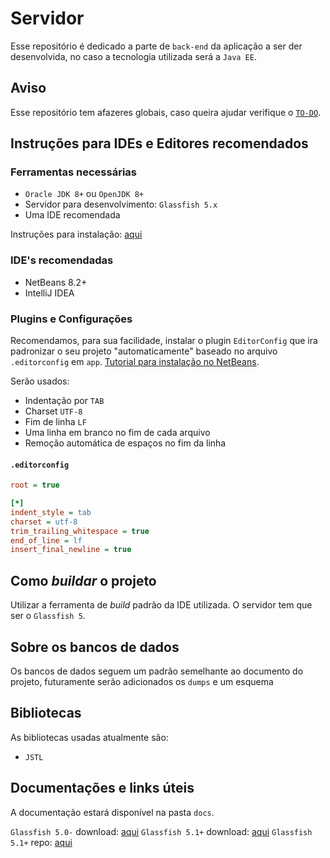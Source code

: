 # Servidor

Esse repositório é dedicado a parte de `back-end` da aplicação a ser der desenvolvida, no caso a tecnologia utilizada será a `Java EE`.

## Aviso

Esse repositório tem afazeres globais, caso queira ajudar verifique o [`TO-DO`](TO-DO.md).

## Instruções para IDEs e Editores recomendados

### Ferramentas necessárias

- `Oracle JDK 8+` ou `OpenJDK 8+`
- Servidor para desenvolvimento: `Glassfish 5.x`
- Uma IDE recomendada

Instruções para instalação: [aqui](https://duckduckgo.com/)

### IDE's recomendadas

- NetBeans 8.2+
- IntelliJ IDEA

### Plugins e Configurações

Recomendamos, para sua facilidade, instalar o plugin `EditorConfig` que ira padronizar o seu projeto "automaticamente" baseado no arquivo `.editorconfig` em `app`. [Tutorial para instalação no NetBeans](https://inf2-2019.github.io/help/editorconfig/).

Serão usados:

- Indentação por `TAB`
- Charset `UTF-8`
- Fim de linha `LF`
- Uma linha em branco no fim de cada arquivo
- Remoção automática de espaços no fim da linha

#### `.editorconfig`

```ini
root = true

[*]
indent_style = tab
charset = utf-8
trim_trailing_whitespace = true
end_of_line = lf
insert_final_newline = true
```

## Como _buildar_ o projeto

Utilizar a ferramenta de _build_ padrão da IDE utilizada. O servidor tem que ser o `Glassfish 5`.

## Sobre os bancos de dados

Os bancos de dados seguem um padrão semelhante ao documento do projeto, futuramente serão adicionados os `dumps` e um esquema

## Bibliotecas

As bibliotecas usadas atualmente são:

- `JSTL`

## Documentações e links úteis

A documentação estará disponível na pasta `docs`.

`Glassfish 5.0-` download: [aqui](https://javaee.github.io/glassfish/download)
`Glassfish 5.1+` download: [aqui](https://eclipse-ee4j.github.io/glassfish/download)
`Glassfish 5.1+` repo: [aqui](https://github.com/eclipse-ee4j/glassfish/tree/5.1.0)
